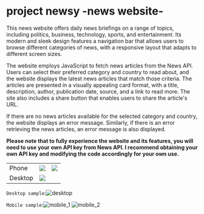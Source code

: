 # project newsy -news website-

This news website offers daily news briefings on a range of topics, including politics, business, technology, sports, and entertainment. Its modern and sleek design features a navigation bar that allows users to browse different categories of news, with a responsive layout that adapts to different screen sizes.

The website employs JavaScript to fetch news articles from the News API. Users can select their preferred category and country to read about, and the website displays the latest news articles that match those criteria. The articles are presented in a visually appealing card format, with a title, description, author, publication date, source, and a link to read more. The site also includes a share button that enables users to share the article's URL.

If there are no news articles available for the selected category and country, the website displays an error message. Similarly, if there is an error retrieving the news articles, an error message is also displayed.


**Please note that to fully experience the website and its features, you will need to use your own API key from News API. I recommend obtaining your own API key and modifying the code accordingly for your own use.**

<table>
  <tr>
    <td>Phone</td>
    <td><img src="https://user-images.githubusercontent.com/103477351/235559228-d0b34ad8-0145-4c0d-8c4d-dc90b952ac95.png" ></td>
    <td><img src="https://user-images.githubusercontent.com/103477351/235559242-19c6716d-318e-4875-8782-7ed2dc126bbf.png" ></td>

  </tr>
  <tr>
    <td>Desktop</td>
    <td><img src="https://user-images.githubusercontent.com/103477351/235559210-bd255700-b49e-47b5-a391-ae6976c7f4a9.png" ></td>
  </tr>
</table>

`Desktop sample`:![desktop](https://user-images.githubusercontent.com/103477351/235559210-bd255700-b49e-47b5-a391-ae6976c7f4a9.png)


`Mobile sample`:![mobile_1](https://user-images.githubusercontent.com/103477351/235559228-d0b34ad8-0145-4c0d-8c4d-dc90b952ac95.png)
![mobile_2](https://user-images.githubusercontent.com/103477351/235559242-19c6716d-318e-4875-8782-7ed2dc126bbf.png)
